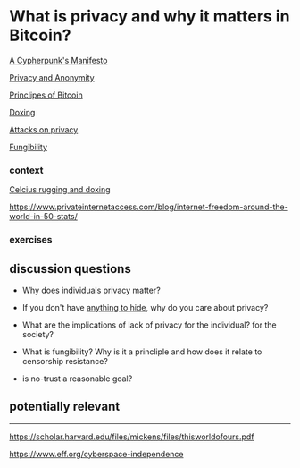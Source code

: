 # What is privacy and why it matters in Bitcoin?


[A Cypherpunk's Manifesto](https://www.activism.net/cypherpunk/manifesto.html)

[Privacy and Anonymity](https://www.privateinternetaccess.com/blog/how-does-privacy-differ-from-anonymity-and-why-are-both-important/) 

[Princlipes of Bitcoin](https://en.bitcoin.it/wiki/Principles_of_Bitcoin)

[Doxing](https://en.wikipedia.org/wiki/Doxing)

[Attacks on privacy](https://en.bitcoin.it/wiki/Privacy#Blockchain_attacks_on_privacy)

[Fungibility](https://en.bitcoin.it/wiki/Fungibility)


### context

[Celcius rugging and doxing](https://twitter.com/hdevalence/status/1578128350958059520)

https://www.privateinternetaccess.com/blog/internet-freedom-around-the-world-in-50-stats/

### exercises




## discussion questions


- Why does individuals privacy matter?

- If you don't have [anything to hide](https://en.wikipedia.org/wiki/Nothing_to_hide_argument), why do you care about privacy?

- What are the implications of lack of privacy for the individual? for the society?

- What is fungibility? Why is it a princliple and how does it relate to censorship resistance?


- is no-trust a reasonable goal?





## potentially relevant
--- 



https://scholar.harvard.edu/files/mickens/files/thisworldofours.pdf

https://www.eff.org/cyberspace-independence





